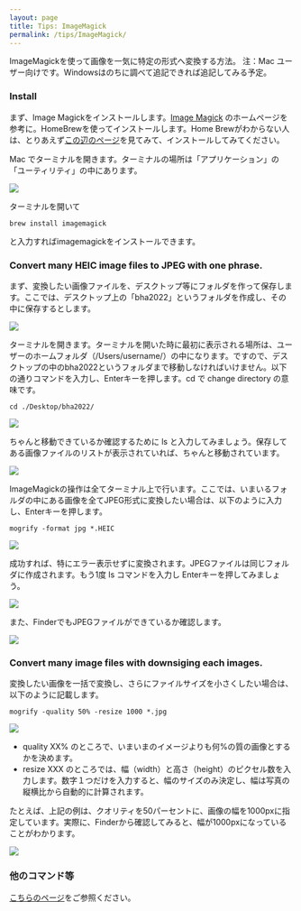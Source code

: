 ```yaml
---
layout: page
title: Tips: ImageMagick
permalink: /tips/ImageMagick/
---
```


ImageMagickを使って画像を一気に特定の形式へ変換する方法。
注：Mac ユーザー向けです。Windowsはのちに調べて追記できれば追記してみる予定。

### Install

まず、Image Magickをインストールします。[Image Magick](https://imagemagick.org/script/download.php) のホームページを参考に。HomeBrewを使ってインストールします。Home Brewがわからない人は、とりあえず[この辺のページ](https://brew.sh/index_ja)を見てみて、インストールしてみてください。

Mac でターミナルを開きます。ターミナルの場所は「アプリケーション」の「ユーティリティ」の中にあります。

![](../images/imagemagick/tips-im-1.png)

ターミナルを開いて

```
brew install imagemagick
```

と入力すればimagemagickをインストールできます。


### Convert many HEIC image files to JPEG with one phrase.

まず、変換したい画像ファイルを、デスクトップ等にフォルダを作って保存します。ここでは、デスクトップ上の「bha2022」というフォルダを作成し、その中に保存するとします。

![](../images/imagemagick/tips-im-2.png)

ターミナルを開きます。ターミナルを開いた時に最初に表示される場所は、ユーザーのホームフォルダ（/Users/username/）の中になります。ですので、デスクトップの中のbha2022というフォルダまで移動しなければいけません。以下の通りコマンドを入力し、Enterキーを押します。cd で change directory の意味です。

```
cd ./Desktop/bha2022/
```

![](../images/imagemagick/tips-im-3.png)


ちゃんと移動できているか確認するために ls と入力してみましょう。保存してある画像ファイルのリストが表示されていれば、ちゃんと移動されています。

![](../images/imagemagick/tips-im-4.png)

ImageMagickの操作は全てターミナル上で行います。ここでは、いまいるフォルダの中にある画像を全てJPEG形式に変換したい場合は、以下のように入力し、Enterキーを押します。

```
mogrify -format jpg *.HEIC
```

![](../images/imagemagick/tips-im-5.png)

成功すれば、特にエラー表示せずに変換されます。JPEGファイルは同じフォルダに作成されます。もう1度 ls コマンドを入力し Enterキーを押してみましょう。

![](../images/imagemagick/tips-im-6.png)

また、FinderでもJPEGファイルができているか確認します。

![](../images/imagemagick/tips-im-7.png)

### Convert many image files with downsiging each images.

変換したい画像を一括で変換し、さらにファイルサイズを小さくしたい場合は、以下のように記載します。

```
mogrify -quality 50% -resize 1000 *.jpg
```

![](../images/imagemagick/tips-im-8.png)

- quality XX% のところで、いまいまのイメージよりも何%の質の画像とするかを決めます。
- resize XXX のところでは、幅（width）と高さ（height）のピクセル数を入力します。数字１つだけを入力すると、幅のサイズのみ決定し、幅は写真の縦横比から自動的に計算されます。

たとえば、上記の例は、クオリティを50パーセントに、画像の幅を1000pxに指定しています。実際に、Finderから確認してみると、幅が1000pxになっていることがわかります。

![](../images/imagemagick/tips-im-9.png)


### 他のコマンド等

[こちらのページ](http://academy.cba.mit.edu/classes/computer_design/image.html)をご参照ください。